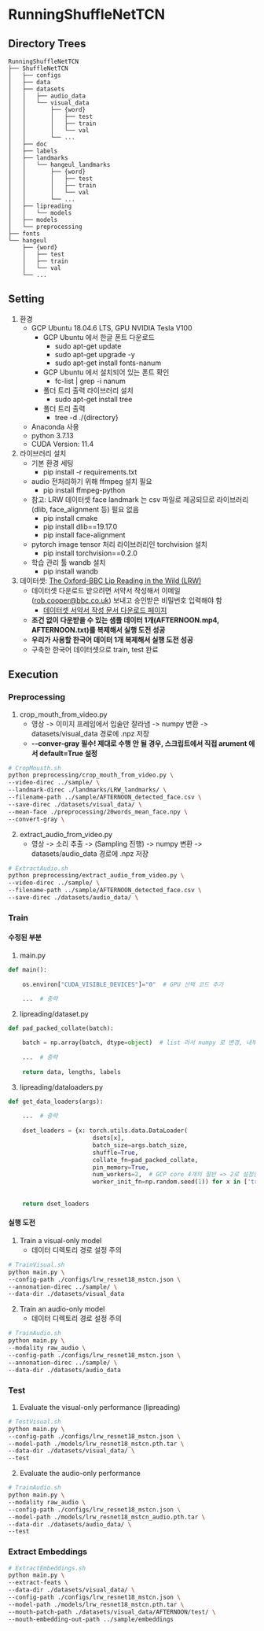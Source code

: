 # RunningShuffleNetTCN

## Directory Trees

```
RunningShuffleNetTCN
├── ShuffleNetTCN
│   ├── configs
│   ├── data
│   ├── datasets
│   │   ├── audio_data
│   │   └── visual_data
│   │       ├── {word}
│   │       │   ├── test
│   │       │   ├── train
│   │       │   └── val
│   │       └── ...
│   ├── doc
│   ├── labels
│   ├── landmarks
│   │   └── hangeul_landmarks
│   │       ├── {word}
│   │       │   ├── test
│   │       │   ├── train
│   │       │   └── val
│   │       └── ...
│   ├── lipreading
│   │   └── models
│   ├── models
│   └── preprocessing
├── fonts
└── hangeul
    ├── {word}
    │   ├── test
    │   ├── train      
    │   └── val
    └── ...
```

## Setting

1. 환경
    - GCP Ubuntu 18.04.6 LTS, GPU NVIDIA Tesla V100
        - GCP Ubuntu 에서 한글 폰트 다운로드
            - sudo apt-get update
            - sudo apt-get upgrade -y
            - sudo apt-get install fonts-nanum
        - GCP Ubuntu 에서 설치되어 있는 폰트 확인
            - fc-list | grep -i nanum
        - 폴더 트리 출력 라이브러리 설치
            - sudo apt-get install tree
        - 폴더 트리 출력
            - tree -d ./{directory}
    - Anaconda 사용
    - python 3.7.13
    - CUDA Version: 11.4
2. 라이브러리 설치
    - 기본 환경 세팅
        - pip install -r requirements.txt
    - audio 전처리하기 위해 ffmpeg 설치 필요
        - pip install ffmpeg-python
    - 참고: LRW 데이터셋 face landmark 는 csv 파일로 제공되므로 라이브러리(dlib, face_alignment 등) 필요 없음
        - pip install cmake
        - pip install dlib==19.17.0
        - pip install face-alignment
    - pytorch image tensor 처리 라이브러리인 torchvision 설치
        - pip install torchvision==0.2.0
    - 학습 관리 툴 wandb 설치
        - pip install wandb
3. 데이터셋: [The Oxford-BBC Lip Reading in the Wild (LRW)](https://www.robots.ox.ac.uk/~vgg/data/lip_reading/lrw1.html)
    - 데이터셋 다운로드 받으려면 서약서 작성해서 이메일(rob.cooper@bbc.co.uk) 보내고 승인받은 비밀번호 입력해야 함
        - [데이터셋 서약서 작성 문서 다운로드 페이지](https://www.bbc.co.uk/rd/projects/lip-reading-datasets)
    - **조건 없이 다운받을 수 있는 샘플 데이터 1개(AFTERNOON.mp4, AFTERNOON.txt)를 복제해서 실행 도전 성공**
    - **우리가 사용할 한국어 데이터 1개 복제해서 실행 도전 성공**
    - 구축한 한국어 데이터셋으로 train, test 완료

## Execution

### Preprocessing

1. crop_mouth_from_video.py
    - 영상 -> 이미지 프레임에서 입술만 잘라냄 -> numpy 변환 -> datasets/visual_data 경로에 .npz 저장
    - **--conver-gray 필수! 제대로 수행 안 될 경우, 스크립트에서 직접 arument 에서 default=True 설정**

```bash
# CropMousth.sh
python preprocessing/crop_mouth_from_video.py \
--video-direc ../sample/ \
--landmark-direc ./landmarks/LRW_landmarks/ \
--filename-path ../sample/AFTERNOON_detected_face.csv \
--save-direc ./datasets/visual_data/ \
--mean-face ./preprocessing/20words_mean_face.npy \
--convert-gray \
```

2. extract_audio_from_video.py
    - 영상 -> 소리 추출 -> (Sampling 진행) -> numpy 변환 -> datasets/audio_data 경로에 .npz 저장

```bash
# ExtractAudio.sh
python preprocessing/extract_audio_from_video.py \
--video-direc ../sample/ \
--filename-path ../sample/AFTERNOON_detected_face.csv \
--save-direc ./datasets/audio_data/ \
```

### Train

#### 수정된 부분

1. main.py

```python
def main():
    
    os.environ["CUDA_VISIBLE_DEVICES"]="0"  # GPU 선택 코드 추가

    ...  # 중략
```

2. lipreading/dataset.py

```python
def pad_packed_collate(batch):
    
    batch = np.array(batch, dtype=object)  # list 라서 numpy 로 변경, 내부 요소 리스트 길이가 달라서 dytpe=object 설정하는 코드 추가
    
    ...  # 중략
    
    return data, lengths, labels
```

3. lipreading/dataloaders.py

```python
def get_data_loaders(args):
    
    ...  # 중략
    
    dset_loaders = {x: torch.utils.data.DataLoader(
                        dsets[x],
                        batch_size=args.batch_size,
                        shuffle=True,
                        collate_fn=pad_packed_collate,
                        pin_memory=True,
                        num_workers=2,  # GCP core 4개의 절반 => 2로 설정한 코드로 변경 # num_workers=args.workers,
                        worker_init_fn=np.random.seed(1)) for x in ['train', 'val', 'test']}
    
    
    return dset_loaders
```


#### 실행 도전

1. Train a visual-only model
    - 데이터 디렉토리 경로 설정 주의

```bash
# TrainVisual.sh
python main.py \
--config-path ./configs/lrw_resnet18_mstcn.json \
--annonation-direc ../sample/ \
--data-dir ./datasets/visual_data
```

2. Train an audio-only model
    - 데이터 디렉토리 경로 설정 주의

```bash
# TrainAudio.sh
python main.py \
--modality raw_audio \
--config-path ./configs/lrw_resnet18_mstcn.json \
--annonation-direc ../sample/ \
--data-dir ./datasets/audio_data
```

### Test

1. Evaluate the visual-only performance (lipreading)

```bash
# TestVisual.sh
python main.py \
--config-path ./configs/lrw_resnet18_mstcn.json \
--model-path ./models/lrw_resnet18_mstcn.pth.tar \
--data-dir ./datasets/visual_data/ \
--test
```

2. Evaluate the audio-only performance

```bash
# TrainAudio.sh
python main.py \
--modality raw_audio \
--config-path ./configs/lrw_resnet18_mstcn.json \
--model-path ./models/lrw_resnet18_mstcn_audio.pth.tar \
--data-dir ./datasets/audio_data/ \
--test
```

### Extract Embeddings

```bash
# ExtractEmbeddings.sh
python main.py \
--extract-feats \
--data-dir ./datasets/visual_data/ \
--config-path ./configs/lrw_resnet18_mstcn.json \
--model-path ./models/lrw_resnet18_mstcn.pth.tar \
--mouth-patch-path ./datasets/visual_data/AFTERNOON/test/ \
--mouth-embedding-out-path ../sample/embeddings
```

